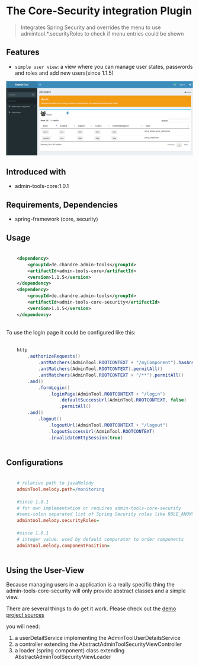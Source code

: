 # The Core-Security integration Plugin
> Integrates Spring Security and overrides the menu to use admintool.*.securityRoles to check if menu entries could be shown

## Features
* `simple user view`: a view where you can manage user states, passwords and roles and add new users(since 1.1.5)

![Preview image](doc/screen_userview_org.png?raw=true "AdminTool User-View UI")

## Introduced with
* admin-tools-core:1.0.1

## Requirements, Dependencies
* spring-framework (core, security)


## Usage

```xml

	<dependency>
		<groupId>de.chandre.admin-tools</groupId>
		<artifactId>admin-tools-core</artifactId>
		<version>1.1.5</version>
	</dependency>
	<dependency>
		<groupId>de.chandre.admin-tools</groupId>
		<artifactId>admin-tools-core-security</artifactId>
		<version>1.1.5</version>
	</dependency>
	
```

To use the login page it could be configured like this:
```java

	http
		.authorizeRequests()
			.antMatchers(AdminTool.ROOTCONTEXT + "/myComponent").hasAnyRole("ADMIN", "USER")
			.antMatchers(AdminTool.ROOTCONTEXT).permitAll()
			.antMatchers(AdminTool.ROOTCONTEXT + "/**").permitAll()
		.and()
			.formLogin()
				.loginPage(AdminTool.ROOTCONTEXT + "/login")
					.defaultSuccessUrl(AdminTool.ROOTCONTEXT, false)
					.permitAll()
		.and()
			.logout()
				.logoutUrl(AdminTool.ROOTCONTEXT + "/logout")
				.logoutSuccessUrl(AdminTool.ROOTCONTEXT)
				.invalidateHttpSession(true)
		
```	

## Configurations

```ini

	# relative path to javaMelody
	adminTool.melody.path=/monitoring
	
	#since 1.0.1
	# for own implementation or requires admin-tools-core-security
	#semi-colon separated list of Spring Security roles like ROLE_ANONYMOUS;ROLE_ADMIN
	admintool.melody.securityRoles=
	
	#since 1.0.1
	# integer value. used by default comparator to order components
	admintool.melody.componentPosition=
	
```

## Using the User-View

Because managing users in a application is a really specific thing the admin-tools-core-security will only provide abstract classes and a simple view.

There are several things to do get it work. Please check out the [demo project sources](https://github.com/andrehertwig/admintool/tree/develop/admin-tools-demo-core/src/main/java/de/chandre/admintool/security)

you will need:
1. a userDetailService implementing the AdminToolUserDetailsService
2. a controller extending the AbstractAdminToolSecurityViewController
3. a loader (spring component) class extending AbstractAdminToolSecurityViewLoader
